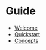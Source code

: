 # Guide

- [Welcome](docs/guide/welcome.md)
- [Quickstart](docs/guide/quickstart.md)
- [Concepts](docs/guide/concepts.md)
<!-- - - [Workflows](docs/guide/workflows.md) -->